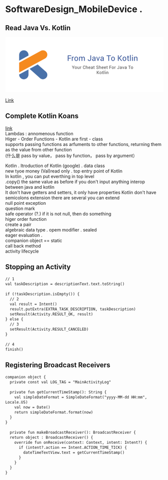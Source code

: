 # SoftwareDesign_MobileDevice . 
  
Read Java Vs. Kotlin  
---  

![img](https://github.com/xu9449/SoftwareDesign_MobileDevice/blob/master/img/from_java_to_kotlin.png)    
  
[Link]( https://github.com/MindorksOpenSource/from-java-to-kotlin)
  
Complete Kotlin Koans   
---
[link](https://try.kotlinlang.org/#/Examples/Hello,%20world!/Simplest%20version/Simplest%20version.kt)  
Lambdas : annomenous function  
Higer - Order Functions - Kotlin are first - class  
supports passing functions as arfuments to other functions, returning them as the value from other function  
(什么是 pass by value， pass by function， pass by argument）  

Kotlin . 
Itroduction of Kotlin   (google) . 
data class   
new tyoe money  (Val)read only . 
top entry point of Kotlin   
In kotlin , you can put everthing in top level   
.copy()  the same value as before if you don't input anything 
interop between java and kotlin  
It don't have getters and setters, it only have properties 
Kotlin don't have semicolons 
extension
there are several you can extend   
null point exception   
question mark   
safe operator (?.) if it is not null, then do something   
higer order function    
create a pair  
algebraic data type . 
opem modifier . 
sealed  
eager evaluation .  
companion object  == static   
call back method  
activity lifecycle    

Stopping an Activity  
---
```  
// 1
val taskDescription = descriptionText.text.toString()

if (!taskDescription.isEmpty()) {
  // 2
  val result = Intent()
  result.putExtra(EXTRA_TASK_DESCRIPTION, taskDescription)
  setResult(Activity.RESULT_OK, result)
} else {
  // 3
  setResult(Activity.RESULT_CANCELED)
}

// 4
finish()
```  
Registering Broadcast Receivers  
---  
```
companion object {
  private const val LOG_TAG = "MainActivityLog"

  private fun getCurrentTimeStamp(): String {
    val simpleDateFormat = SimpleDateFormat("yyyy-MM-dd HH:mm", Locale.US)
    val now = Date()
    return simpleDateFormat.format(now)
  }
}
  
  private fun makeBroadcastReceiver(): BroadcastReceiver {
  return object : BroadcastReceiver() {
    override fun onReceive(context: Context, intent: Intent?) {
      if (intent?.action == Intent.ACTION_TIME_TICK) {
        dateTimeTextView.text = getCurrentTimeStamp()
      }
    }
  }
}
```

